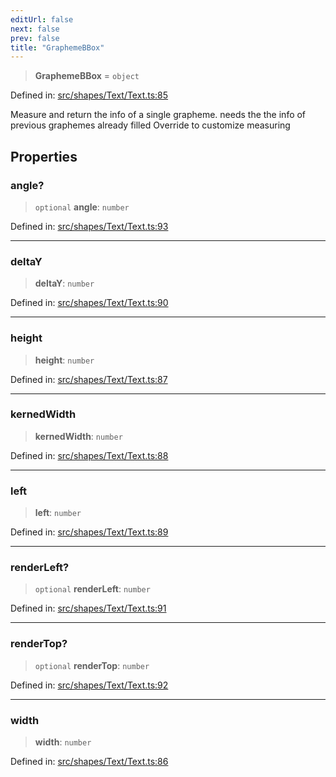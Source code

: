 ```yaml
---
editUrl: false
next: false
prev: false
title: "GraphemeBBox"
---
```


> **GraphemeBBox** = `object`

Defined in: [src/shapes/Text/Text.ts:85](https://github.com/fabricjs/fabric.js/blob/9a792f4b7b8031f02ec7ea4ce8c99f810e45cfec/src/shapes/Text/Text.ts#L85)

Measure and return the info of a single grapheme.
needs the the info of previous graphemes already filled
Override to customize measuring

## Properties

### angle?

> `optional` **angle**: `number`

Defined in: [src/shapes/Text/Text.ts:93](https://github.com/fabricjs/fabric.js/blob/9a792f4b7b8031f02ec7ea4ce8c99f810e45cfec/src/shapes/Text/Text.ts#L93)

***

### deltaY

> **deltaY**: `number`

Defined in: [src/shapes/Text/Text.ts:90](https://github.com/fabricjs/fabric.js/blob/9a792f4b7b8031f02ec7ea4ce8c99f810e45cfec/src/shapes/Text/Text.ts#L90)

***

### height

> **height**: `number`

Defined in: [src/shapes/Text/Text.ts:87](https://github.com/fabricjs/fabric.js/blob/9a792f4b7b8031f02ec7ea4ce8c99f810e45cfec/src/shapes/Text/Text.ts#L87)

***

### kernedWidth

> **kernedWidth**: `number`

Defined in: [src/shapes/Text/Text.ts:88](https://github.com/fabricjs/fabric.js/blob/9a792f4b7b8031f02ec7ea4ce8c99f810e45cfec/src/shapes/Text/Text.ts#L88)

***

### left

> **left**: `number`

Defined in: [src/shapes/Text/Text.ts:89](https://github.com/fabricjs/fabric.js/blob/9a792f4b7b8031f02ec7ea4ce8c99f810e45cfec/src/shapes/Text/Text.ts#L89)

***

### renderLeft?

> `optional` **renderLeft**: `number`

Defined in: [src/shapes/Text/Text.ts:91](https://github.com/fabricjs/fabric.js/blob/9a792f4b7b8031f02ec7ea4ce8c99f810e45cfec/src/shapes/Text/Text.ts#L91)

***

### renderTop?

> `optional` **renderTop**: `number`

Defined in: [src/shapes/Text/Text.ts:92](https://github.com/fabricjs/fabric.js/blob/9a792f4b7b8031f02ec7ea4ce8c99f810e45cfec/src/shapes/Text/Text.ts#L92)

***

### width

> **width**: `number`

Defined in: [src/shapes/Text/Text.ts:86](https://github.com/fabricjs/fabric.js/blob/9a792f4b7b8031f02ec7ea4ce8c99f810e45cfec/src/shapes/Text/Text.ts#L86)
